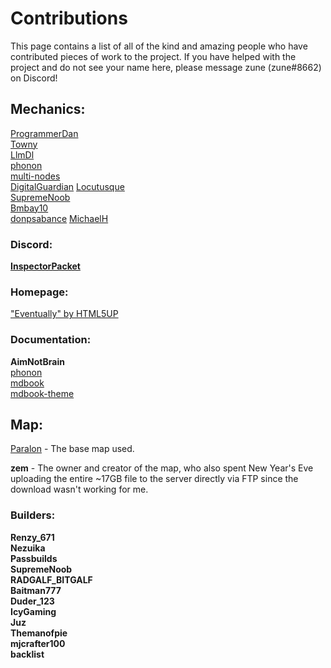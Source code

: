 # Contributions
This page contains a list of all of the kind and amazing people who have contributed pieces of work to the project. If you have helped with the project and do not see your name here, please message zune (zune#8662) on Discord!

## Mechanics:
[ProgrammerDan](http://programmerdan.com/)        
[Towny](https://github.com/TownyAdvanced)    
[LlmDl](https://github.com/LlmDl)   
[phonon](https://github.com/phonon)   
[multi-nodes](https://github.com/crusalis/multi-nodes)    
[DigitalGuardian](https://builtbybit.com/members/digitalguardian.421303/#about)
[Locutusque](https://github.com/AirshipCraft/CombatMechanics)    
[SupremeNoob](https://github.com/AirshipCraft/ArtifactItems)    
[Bmbay10](https://github.com/Bmbay10)    
[donpsabance](https://github.com/donpsabance)
[MichaelH](https://github.com/TryLovingMichael)


### Discord:
[**InspectorPacket**](https://github.com/inspector-packet)

### Homepage:
["Eventually" by HTML5UP](https://html5up.net/eventually#:~:text=Eventually%20%7C%20HTML5%20UP%20Eventually%20A%20simple%20template,big%20thing.%20Brought%20to%20you%20by%20HTML5%20UP.)   

### Documentation: 
**AimNotBrain**    
[phonon](https://github.com/phonon)   
[mdbook](https://rust-lang.github.io/mdBook/)    
[mdbook-theme](https://github.com/zjp-CN/mdbook-theme)    

## Map:

[Paralon](https://paralon.net/) - The base map used.   
    
**zem** - The owner and creator of the map, who also spent New Year's Eve uploading the entire ~17GB file to the server directly via FTP since the download wasn't working for me.   

### **Builders**:
**Renzy_671**   
**Nezuika**   
**Passbuilds**   
**SupremeNoob**   
**RADGALF_BITGALF**    
**Baitman777**   
**Duder_123**   
**IcyGaming**   
**Juz**   
**Themanofpie**    
**mjcrafter100**    
**backlist**